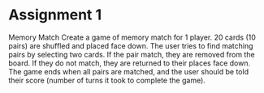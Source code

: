 # Assignment 1

Memory Match
Create a game of memory match for 1 player. 20 cards (10 pairs) are shuffled and placed face
down. The user tries to find matching pairs by selecting two cards. If the pair match, they are
removed from the board. If they do not match, they are returned to their places face down. The
game ends when all pairs are matched, and the user should be told their score (number of turns
it took to complete the game).
